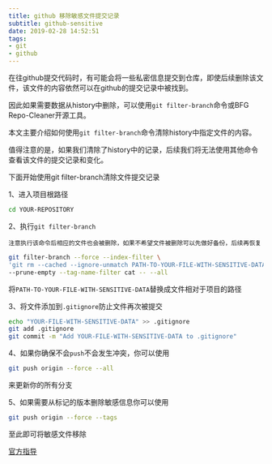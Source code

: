 ```yaml
---
title: github 移除敏感文件提交记录
subtitle: github-sensitive
date: 2019-02-28 14:52:51
tags:
- git
- github
---
```


在往github提交代码时，有可能会将一些私密信息提交到仓库，即使后续删除该文件，该文件的内容依然可以在github的提交记录中被找到。

因此如果需要数据从history中删除，可以使用`git filter-branch`命令或BFG Repo-Cleaner开源工具。

本文主要介绍如何使用`git filter-branch`命令清除history中指定文件的内容。

值得注意的是，如果我们清除了history中的记录，后续我们将无法使用其他命令查看该文件的提交记录和变化。

下面开始使用git filter-branch清除文件提交记录

<!-- more -->

1、进入项目根路径

```bash
cd YOUR-REPOSITORY
```

2、执行`git filter-branch`

`注意执行该命令后相应的文件也会被删除，如果不希望文件被删除可以先做好备份，后续再恢复`

```bash
git filter-branch --force --index-filter \
'git rm --cached --ignore-unmatch PATH-TO-YOUR-FILE-WITH-SENSITIVE-DATA' \
--prune-empty --tag-name-filter cat -- --all
```

将`PATH-TO-YOUR-FILE-WITH-SENSITIVE-DATA`替换成文件相对于项目的路径

3、将文件添加到`.gitignore`防止文件再次被提交

```bash
echo "YOUR-FILE-WITH-SENSITIVE-DATA" >> .gitignore
git add .gitignore
git commit -m "Add YOUR-FILE-WITH-SENSITIVE-DATA to .gitignore"
```

4、如果你确保不会`push`不会发生冲突，你可以使用

```bash
git push origin --force --all
```
来更新你的所有分支

5、如果需要从标记的版本删除敏感信息你可以使用

```bash
git push origin --force --tags
```

至此即可将敏感文件移除

[官方指导](https://help.github.com/articles/removing-sensitive-data-from-a-repository/)
